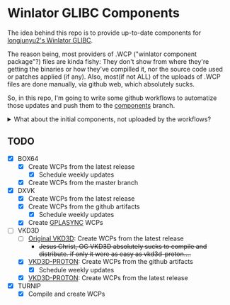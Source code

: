 # Winlator GLIBC Components

The idea behind this repo is to provide up-to-date components for 
[longjunyu2's Winlator GLIBC](https://github.com/longjunyu2/winlator).

The reason being, most providers of .WCP ("winlator component package"?) files
are kinda fishy: They don't show from where they're getting the binaries or how
they've compilled it, nor the source code used or patches applied (if any).
Also, most(if not ALL) of the uploads of .WCP files are done manually, via
github web, which absolutely sucks.

So, in this repo, I'm going to write some github workflows to automatize those updates
and push them to the [components](../components/) branch.

<details>
  <summary>What about the initial components, not uploaded by the workflows?</summary>

The initial components (not built by me) were uploaded manually, but they're from
_reasonably_ reliable sources:

- [BOX64](https://github.com/ptitSeb/box64): [Winlator GLIBC](https://github.com/longjunyu2/winlator/tree/main/installable_components/box64)
- [DXVK](https://github.com/doitsujin/dxvk): [OG Winlator](https://github.com/brunodev85/winlator/tree/main/installable_components/dxvk)
- [Turnip](https://gitlab.freedesktop.org/Pipetto-crypto/mesa/-/tree/winlator_wsi-termux-x11): [Winlator GLIBC](https://github.com/longjunyu2/winlator/tree/main/installable_components/turnip)
- [VKD3D](https://gitlab.winehq.org/wine/vkd3d): [OG Winlator](https://github.com/brunodev85/winlator/tree/main/installable_components/vkd3d)

</details>

## TODO

- [x] BOX64
  - [x] Create WCPs from the latest release
    - [x] Schedule weekly updates
  - [x] Create WCPs from the master branch
- [x] DXVK
  - [x] Create WCPs from the latest release
  - [x] Create WCPs from the github artifacts
    - [x] Schedule weekly updates
  - [x] Create [GPLASYNC](https://gitlab.com/Ph42oN/dxvk-gplasync/) WCPs
- [ ] VKD3D
  - [ ] [Original VKD3D](https://gitlab.winehq.org/wine/vkd3d): Create WCPs from the latest release
    - ~~Jesus Christ, OG VKD3D absolutely sucks to compile and distribute. if only it were as easy as vkd3d-proton....~~
  - [x] [VKD3D-PROTON](https://github.com/HansKristian-Work/vkd3d-proton): Create WCPs from the github artifacts
    - [x] Schedule weekly updates
  - [x] [VKD3D-PROTON](https://github.com/HansKristian-Work/vkd3d-proton): Create WCPs from the latest release
- [x] TURNIP
  - [x] Compile and create WCPs
